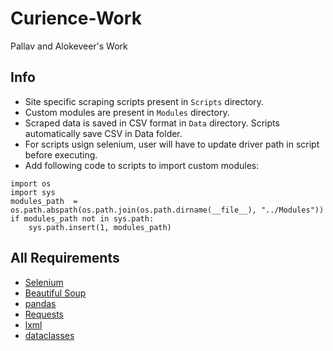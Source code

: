# Curience-Work
Pallav and Alokeveer's Work

## Info
- Site specific scraping scripts present in `Scripts` directory.
- Custom modules are present in `Modules` directory.
- Scraped data is saved in CSV format in `Data` directory. Scripts automatically save CSV in Data folder.
- For scripts usign selenium, user will have to update driver path in script before executing.
- Add following code to scripts to import custom modules:
```
import os
import sys
modules_path  = os.path.abspath(os.path.join(os.path.dirname(__file__), "../Modules"))
if modules_path not in sys.path:
    sys.path.insert(1, modules_path)
```

## All Requirements
- [Selenium](https://pypi.org/project/selenium/)
- [Beautiful Soup](https://pypi.org/project/beautifulsoup4/)
- [pandas](https://pypi.org/project/pandas/)
- [Requests](https://pypi.org/project/requests/)
- [lxml](https://pypi.org/project/lxml/)
- [dataclasses](https://pypi.org/project/dataclasses/)
